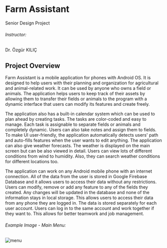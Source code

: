 # Farm Assistant
Senior Design Project
###### Instructor:
Dr. Özgür KILIÇ


## Project Overview
Farm Assistant is a mobile application for phones with Android OS. It is designed to help users with their planning 
and organization for agricultural and animal-related work. It can be used by anyone who owns a field or animals. The 
application helps users to keep track of their assets by allowing them to transfer their fields or animals to the 
program with a dynamic interface that users can modify its features and create freely. 

The application also has a built-in calendar system which can be used to plan ahead by creating tasks. The tasks are 
color-coded and easy to manage. Each task is assignable to separate fields or animals and completely dynamic. 
Users can also take notes and assign them to fields. To make UI user-friendly, the application automatically detects 
users' path and auto-fills features when the user wants to edit anything. The application can also give weather 
forecasts. The weather is displayed on the main screen but can be also viewed in detail. Users can view lots of 
different conditions from wind to humidity. Also, they can search weather conditions for different locations too.

The application can work on any Android mobile phone with an internet connection. All of the data from the user is 
stored in Google Firebase Database and it allows users to access their data without any restrictions. Users can 
modify, remove or add any feature to any of the fields they created. Any changes will be updated in the database 
and none of the information stays in local storage. This allows users to access their data from any phone they are 
logged in. The data is stored separately for each user account. Users can log in to the same account and work 
together if they want to. This allows for better teamwork and job management.


###### Example Image - Main Menu:

![menu](https://user-images.githubusercontent.com/65031185/174664223-5c70c780-2e58-4043-9d8f-cd84da1e39c0.png)
